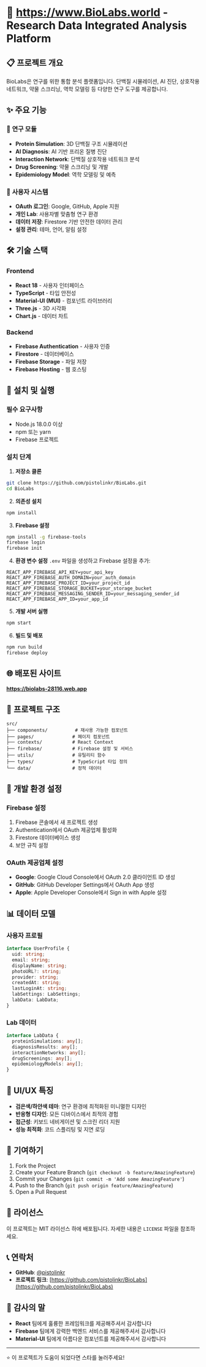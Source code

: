 # 🧬 https://www.BioLabs.world - Research Data Integrated Analysis Platform

## 📋 프로젝트 개요

BioLabs은 연구를 위한 통합 분석 플랫폼입니다. 단백질 시뮬레이션, AI 진단, 상호작용 네트워크, 약물 스크리닝, 역학 모델링 등 다양한 연구 도구를 제공합니다.

## ✨ 주요 기능

### 🔬 **연구 모듈**
- **Protein Simulation**: 3D 단백질 구조 시뮬레이션
- **AI Diagnosis**: AI 기반 프리온 질병 진단
- **Interaction Network**: 단백질 상호작용 네트워크 분석
- **Drug Screening**: 약물 스크리닝 및 개발
- **Epidemiology Model**: 역학 모델링 및 예측

### 🔐 **사용자 시스템**
- **OAuth 로그인**: Google, GitHub, Apple 지원
- **개인 Lab**: 사용자별 맞춤형 연구 환경
- **데이터 저장**: Firestore 기반 안전한 데이터 관리
- **설정 관리**: 테마, 언어, 알림 설정

## 🛠️ 기술 스택

### **Frontend**
- **React 18** - 사용자 인터페이스
- **TypeScript** - 타입 안전성
- **Material-UI (MUI)** - 컴포넌트 라이브러리
- **Three.js** - 3D 시각화
- **Chart.js** - 데이터 차트

### **Backend**
- **Firebase Authentication** - 사용자 인증
- **Firestore** - 데이터베이스
- **Firebase Storage** - 파일 저장
- **Firebase Hosting** - 웹 호스팅

## 🚀 설치 및 실행

### **필수 요구사항**
- Node.js 18.0.0 이상
- npm 또는 yarn
- Firebase 프로젝트

### **설치 단계**

1. **저장소 클론**
```bash
git clone https://github.com/pistolinkr/BioLabs.git
cd BioLabs
```

2. **의존성 설치**
```bash
npm install
```

3. **Firebase 설정**
```bash
npm install -g firebase-tools
firebase login
firebase init
```

4. **환경 변수 설정**
`.env` 파일을 생성하고 Firebase 설정을 추가:
```env
REACT_APP_FIREBASE_API_KEY=your_api_key
REACT_APP_FIREBASE_AUTH_DOMAIN=your_auth_domain
REACT_APP_FIREBASE_PROJECT_ID=your_project_id
REACT_APP_FIREBASE_STORAGE_BUCKET=your_storage_bucket
REACT_APP_FIREBASE_MESSAGING_SENDER_ID=your_messaging_sender_id
REACT_APP_FIREBASE_APP_ID=your_app_id
```

5. **개발 서버 실행**
```bash
npm start
```

6. **빌드 및 배포**
```bash
npm run build
firebase deploy
```

## 🌐 배포된 사이트

**https://biolabs-28116.web.app**

## 📁 프로젝트 구조

```
src/
├── components/          # 재사용 가능한 컴포넌트
├── pages/              # 페이지 컴포넌트
├── contexts/           # React Context
├── firebase/           # Firebase 설정 및 서비스
├── utils/              # 유틸리티 함수
├── types/              # TypeScript 타입 정의
└── data/               # 정적 데이터
```

## 🔧 개발 환경 설정

### **Firebase 설정**
1. Firebase 콘솔에서 새 프로젝트 생성
2. Authentication에서 OAuth 제공업체 활성화
3. Firestore 데이터베이스 생성
4. 보안 규칙 설정

### **OAuth 제공업체 설정**
- **Google**: Google Cloud Console에서 OAuth 2.0 클라이언트 ID 생성
- **GitHub**: GitHub Developer Settings에서 OAuth App 생성
- **Apple**: Apple Developer Console에서 Sign in with Apple 설정

## 📊 데이터 모델

### **사용자 프로필**
```typescript
interface UserProfile {
  uid: string;
  email: string;
  displayName: string;
  photoURL?: string;
  provider: string;
  createdAt: string;
  lastLoginAt: string;
  labSettings: LabSettings;
  labData: LabData;
}
```

### **Lab 데이터**
```typescript
interface LabData {
  proteinSimulations: any[];
  diagnosisResults: any[];
  interactionNetworks: any[];
  drugScreenings: any[];
  epidemiologyModels: any[];
}
```

## 🎨 UI/UX 특징

- **검은색/하얀색 테마**: 연구 환경에 최적화된 미니멀한 디자인
- **반응형 디자인**: 모든 디바이스에서 최적의 경험
- **접근성**: 키보드 네비게이션 및 스크린 리더 지원
- **성능 최적화**: 코드 스플리팅 및 지연 로딩

## 🤝 기여하기

1. Fork the Project
2. Create your Feature Branch (`git checkout -b feature/AmazingFeature`)
3. Commit your Changes (`git commit -m 'Add some AmazingFeature'`)
4. Push to the Branch (`git push origin feature/AmazingFeature`)
5. Open a Pull Request

## 📝 라이선스

이 프로젝트는 MIT 라이선스 하에 배포됩니다. 자세한 내용은 `LICENSE` 파일을 참조하세요.

## 📞 연락처

- **GitHub**: [@pistolinkr](https://github.com/pistolinkr)
- **프로젝트 링크**: [https://github.com/pistolinkr/BioLabs](https://github.com/pistolinkr/BioLabs)

## 🙏 감사의 말

- **React** 팀에게 훌륭한 프레임워크를 제공해주셔서 감사합니다
- **Firebase** 팀에게 강력한 백엔드 서비스를 제공해주셔서 감사합니다
- **Material-UI** 팀에게 아름다운 컴포넌트를 제공해주셔서 감사합니다

---

⭐ 이 프로젝트가 도움이 되었다면 스타를 눌러주세요!
